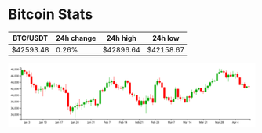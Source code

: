 # Bitcoin Stats

BTC/USDT|24h change|24h high|24h low|
|---|---|---|---|
|$42593.48|0.26%|$42896.64|$42158.67|

<img src="./chart.svg">

